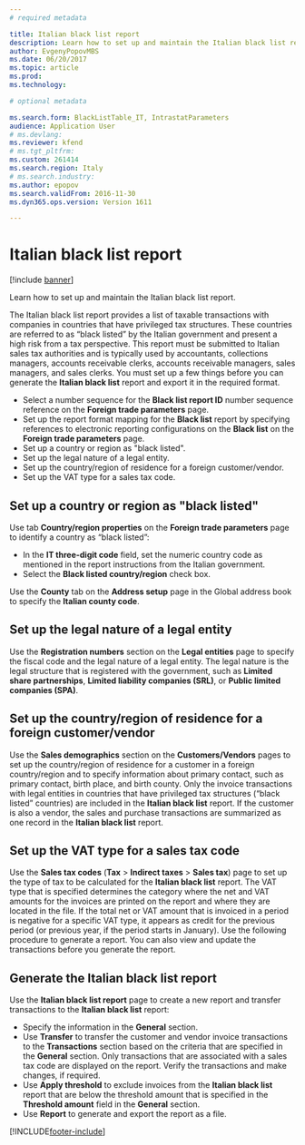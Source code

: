 ```yaml
---
# required metadata

title: Italian black list report
description: Learn how to set up and maintain the Italian black list report.
author: EvgenyPopovMBS
ms.date: 06/20/2017
ms.topic: article
ms.prod: 
ms.technology: 

# optional metadata

ms.search.form: BlackListTable_IT, IntrastatParameters
audience: Application User
# ms.devlang: 
ms.reviewer: kfend
# ms.tgt_pltfrm: 
ms.custom: 261414
ms.search.region: Italy
# ms.search.industry: 
ms.author: epopov
ms.search.validFrom: 2016-11-30
ms.dyn365.ops.version: Version 1611

---
```


# Italian black list report

[!include [banner](../includes/banner.md)]

Learn how to set up and maintain the Italian black list report.

The Italian black list report provides a list of taxable transactions with companies in countries that have privileged tax structures. These countries are referred to as “black listed” by the Italian government and present a high risk from a tax perspective. This report must be submitted to Italian sales tax authorities and is typically used by accountants, collections managers, accounts receivable clerks, accounts receivable managers, sales managers, and sales clerks. You must set up a few things before you can generate the **Italian black list** report and export it in the required format.

-   Select a number sequence for the **Black list report ID** number sequence reference on the **Foreign trade parameters** page.
-   Set up the report format mapping for the **Black list** report by specifying references to electronic reporting configurations on the **Black list** on the **Foreign trade parameters** page.
-   Set up a country or region as "black listed".
-   Set up the legal nature of a legal entity.
-   Set up the country/region of residence for a foreign customer/vendor.
-   Set up the VAT type for a sales tax code.

## Set up a country or region as "black listed"
Use tab **Country/region properties** on the **Foreign trade parameters** page to identify a country as “black listed”:

-   In the **IT three-digit code** field, set the numeric country code as mentioned in the report instructions from the Italian government.
-   Select the **Black listed country/region** check box.

Use the **County** tab on the **Address setup** page in the Global address book to specify the **Italian county code**.

## Set up the legal nature of a legal entity
Use the **Registration numbers** section on the **Legal entities** page to specify the fiscal code and the legal nature of a legal entity. The legal nature is the legal structure that is registered with the government, such as **Limited share partnerships**, **Limited liability companies (SRL)**, or **Public limited companies (SPA)**.

## Set up the country/region of residence for a foreign customer/vendor
Use the **Sales demographics** section on the **Customers/Vendors** pages to set up the country/region of residence for a customer in a foreign country/region and to specify information about primary contact, such as primary contact, birth place, and birth county. Only the invoice transactions with legal entities in countries that have privileged tax structures (“black listed” countries) are included in the **Italian black list** report. If the customer is also a vendor, the sales and purchase transactions are summarized as one record in the **Italian black list** report.

## Set up the VAT type for a sales tax code
Use the **Sales tax codes** (**Tax** &gt; **Indirect taxes** &gt; **Sales tax**) page to set up the type of tax to be calculated for the **Italian black list** report. The VAT type that is specified determines the category where the net and VAT amounts for the invoices are printed on the report and where they are located in the file. If the total net or VAT amount that is invoiced in a period is negative for a specific VAT type, it appears as credit for the previous period (or previous year, if the period starts in January). Use the following procedure to generate a report. You can also view and update the transactions before you generate the report.

## Generate the Italian black list report
Use the **Italian black list report** page to create a new report and transfer transactions to the **Italian black list** report:

-   Specify the information in the **General** section.
-   Use **Transfer** to transfer the customer and vendor invoice transactions to the **Transactions** section based on the criteria that are specified in the **General** section. Only transactions that are associated with a sales tax code are displayed on the report. Verify the transactions and make changes, if required.
-   Use **Apply threshold** to exclude invoices from the **Italian black list** report that are below the threshold amount that is specified in the **Threshold amount** field in the **General** section.
-   Use **Report** to generate and export the report as a file.


[!INCLUDE[footer-include](../../includes/footer-banner.md)]